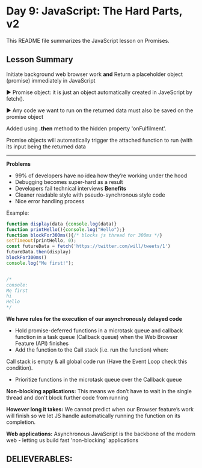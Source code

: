 # Day 9: JavaScript: The Hard Parts, v2
This README file summarizes the JavaScript lesson on Promises.

## Lesson Summary

Initiate background web browser work **and** Return a placeholder object (promise) immediately in JavaScript

▶️ Promise object: it is just an object automatically created in JaveScript by fetch().

▶️ Any code we want to run on the returned data must also be saved on the promise object

Added using **.then** method to the hidden property 'onFulfilment'.

Promise objects will automatically trigger the attached function to run (with its input being the returned data 

------
**Problems**
- 99% of developers have no idea how they’re working under the hood
- Debugging becomes super-hard as a result
- Developers fail technical interviews
**Benefits**
- Cleaner readable style with pseudo-synchronous style code
- Nice error handling process

Example:
```javaScript
function display(data {console.log(data)}
function printHello(){console.log("Hello");}
function blockFor300ms(){/* blocks js thread for 300ms */}
setTimeout(printHello, 0);
const futureData = fetch('https://twitter.com/will/tweets/1')
futureData.then(display)
blockFor300ms()
console.log("Me first!");


/*
console:
Me first
hi
Hello
*/
```
**We have rules for the execution of our asynchronously delayed code**

- Hold promise-deferred functions in a microtask queue and callback function in a task queue (Callback queue) when the Web Browser Feature (API) finishes
- Add the function to the Call stack (i.e. run the function) when: 

 Call stack is empty & all global code run (Have the Event Loop check this condition).
- Prioritize functions in the microtask queue over the Callback queue

**Non-blocking applications:** This means we don’t have to wait in the single thread and don't block further code from running

**However long it takes:** We cannot predict when our Browser feature’s work will finish so we let JS handle automatically running the function on its completion.

**Web applications:** Asynchronous JavaScript is the backbone of the modern web - letting us build fast 'non-blocking' applications

## DELIEVERABLES:
